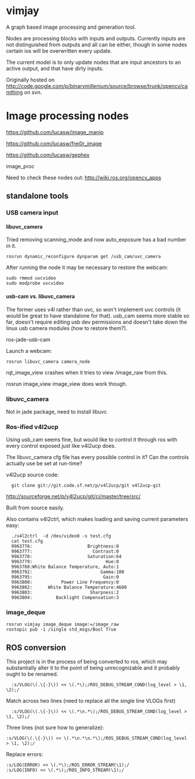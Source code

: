 # vimjay

A graph based image processing and generation tool.

Nodes are processing blocks with inputs and outputs.  Currently inputs are not distinguished from outputs and all can be either, though in some nodes certain ios will be overwritten every update.

The current model is to only update nodes that are input ancestors to an active output, and that have dirty inputs.

Originally hosted on http://code.google.com/p/binarymillenium/source/browse/trunk/opencv/camthing on svn.

# Image processing nodes

https://github.com/lucasw/image_manip

https://github.com/lucasw/frei0r_image

https://github.com/lucasw/gephex

image_proc

Need to check these nodes out:
http://wiki.ros.org/opencv_apps

## standalone tools

### USB camera input

#### libuvc_camera

Tried removing scanning_mode and now auto_exposure has a bad number in it.
```
rosrun dynamic_reconfigure dynparam get /usb_cam/uvc_camera
```

After running the node it may be necessary to restore the webcam:

```
sudo rmmod uvcvideo
sudo modprobe uvcvideo
```

#### usb-cam vs. libuvc_camera

The former uses v4l rather than uvc, so won't implement uvc controls (it would be great to have standalone for that).
usb_cam seems more stable so far, doesn't require editing usb dev permissions and doesn't take down the linux usb camera modules (how to restore them?).

ros-jade-usb-cam

Launch a webcam:

```
rosrun libuvc_camera camera_node
```

rqt_image_view crashes when it tries to view /image_raw from this.

rosrun image_view image_view does work though.

### libuvc_camera

Not in jade package, need to install libuvc

### Ros-ified v4l2ucp

Using usb_cam seems fine, but would like to control it through ros with every control exposed just like v4l2ucp does.

The libuvc_camera cfg file has every possible control in it?
Can the controls actually use be set at run-time?

v4l2ucp source code:

``` 
  git clone git://git.code.sf.net/p/v4l2ucp/git v4l2ucp-git
```

http://sourceforge.net/p/v4l2ucp/git/ci/master/tree/src/

Built from source easily.

Also contains v4l2ctrl, which makes loading and saving current parameters easy:

```
  ./v4l2ctrl  -d /dev/video0 -s test.cfg
  cat test.cfg
  9963776:                     Brightness:0
  9963777:                       Contrast:0
  9963778:                     Saturation:64
  9963779:                            Hue:0
  9963788:White Balance Temperature, Auto:1
  9963792:                          Gamma:100
  9963795:                           Gain:0
  9963800:           Power Line Frequency:0
  9963802:      White Balance Temperature:4600
  9963803:                      Sharpness:2
  9963804:         Backlight Compensation:3
```

### image_deque


```
rosrun vimjay image_deque image:=/image_raw
rostopic pub -1 /single std_msgs/Bool True
```

## ROS conversion

This project is in the process of being converted to ros, which may substantially alter it to the point of being unrecognizable and it probably ought to be renamed.

```
  :s/VLOG(\(.\{-}\)) << \(.*\);/ROS_DEBUG_STREAM_COND(log_level > \1, \2);/
```

Match across two lines (need to replace all the single line VLOGs first)

```
  :s/VLOG(\(.\{-}\)) << \(.*\n.*\);/ROS_DEBUG_STREAM_COND(log_level > \1, \2);/
```

Three lines (not sure how to generalize):
```
:s/VLOG(\(.\{-}\)) << \(.*\n.*\n.*\);/ROS_DEBUG_STREAM_COND(log_level > \1, \2);/
```

Replace errors:

```
:s/LOG(ERROR) << \(.*\);/ROS_ERROR_STREAM(\1);/
:s/LOG(INFO) << \(.*\);/ROS_INFO_STREAM(\1);/
```

